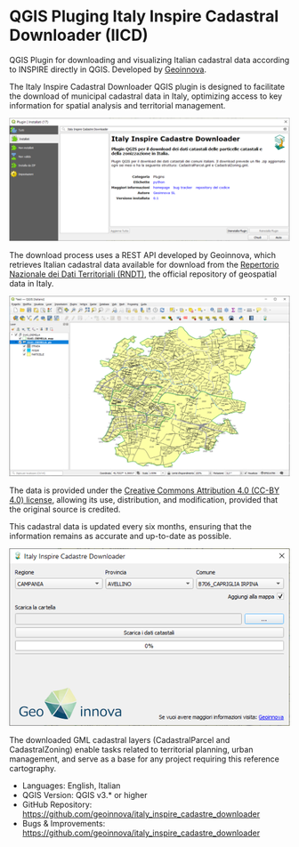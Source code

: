 
# QGIS Pluging Italy Inspire Cadastral Downloader (IICD)

QGIS Plugin for downloading and visualizing Italian cadastral data according to INSPIRE directly in QGIS. Developed by [Geoinnova](https://geoinnova.org/).

The Italy Inspire Cadastral Downloader QGIS plugin is designed to facilitate the download of municipal cadastral data in Italy, optimizing access to key information for spatial analysis and territorial management.

![](/img/img01.png)

The download process uses a REST API developed by Geoinnova, which retrieves Italian cadastral data available for download from the [Repertorio Nazionale dei Dati Territoriali (RNDT)](https://geodati.gov.it/geoportale/visualizzazione-metadati/scheda-metadati/?uuid=age:S_0000_ITALIA), the official repository of geospatial data in Italy.

![](/img/img02.png)

The data is provided under the [Creative Commons Attribution 4.0 (CC-BY 4.0) license](https://geodati.gov.it/geoportale/notizie/376-cartografia-catastale-nuova-licenza-per-la-consultazione/), allowing its use, distribution, and modification, provided that the original source is credited.

This cadastral data is updated every six months, ensuring that the information remains as accurate and up-to-date as possible.

![](/img/img03.png)

The downloaded GML cadastral layers (CadastralParcel and CadastralZoning) enable tasks related to territorial planning, urban management, and serve as a base for any project requiring this reference cartography.

- Languages: English, Italian
- QGIS Version: QGIS v3.* or higher
- GitHub Repository: https://github.com/geoinnova/italy_inspire_cadastre_downloader
- Bugs & Improvements: https://github.com/geoinnova/italy_inspire_cadastre_downloader